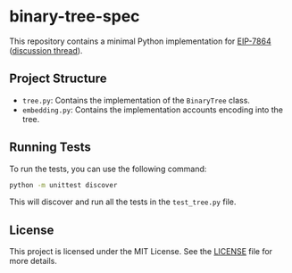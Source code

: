 # binary-tree-spec

This repository contains a minimal Python implementation for [EIP-7864](https://github.com/ethereum/EIPs/pull/9257) ([discussion thread](https://ethereum-magicians.org/t/eip-7864-ethereum-state-using-a-unified-binary-tree/22611)).

## Project Structure

- `tree.py`: Contains the implementation of the `BinaryTree` class.
- `embedding.py`: Contains the implementation accounts encoding into the tree.

## Running Tests

To run the tests, you can use the following command:

```sh
python -m unittest discover
```

This will discover and run all the tests in the `test_tree.py` file.

## License

This project is licensed under the MIT License. See the [LICENSE](./LICENSE) file for more details.
